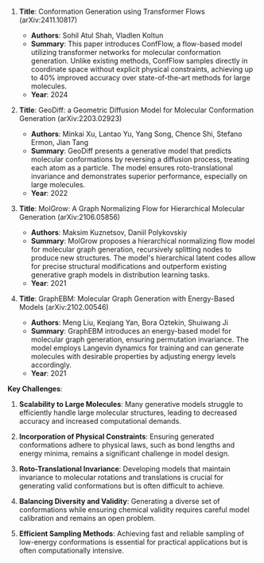1. **Title**: Conformation Generation using Transformer Flows (arXiv:2411.10817)
   - **Authors**: Sohil Atul Shah, Vladlen Koltun
   - **Summary**: This paper introduces ConfFlow, a flow-based model utilizing transformer networks for molecular conformation generation. Unlike existing methods, ConfFlow samples directly in coordinate space without explicit physical constraints, achieving up to 40% improved accuracy over state-of-the-art methods for large molecules.
   - **Year**: 2024

2. **Title**: GeoDiff: a Geometric Diffusion Model for Molecular Conformation Generation (arXiv:2203.02923)
   - **Authors**: Minkai Xu, Lantao Yu, Yang Song, Chence Shi, Stefano Ermon, Jian Tang
   - **Summary**: GeoDiff presents a generative model that predicts molecular conformations by reversing a diffusion process, treating each atom as a particle. The model ensures roto-translational invariance and demonstrates superior performance, especially on large molecules.
   - **Year**: 2022

3. **Title**: MolGrow: A Graph Normalizing Flow for Hierarchical Molecular Generation (arXiv:2106.05856)
   - **Authors**: Maksim Kuznetsov, Daniil Polykovskiy
   - **Summary**: MolGrow proposes a hierarchical normalizing flow model for molecular graph generation, recursively splitting nodes to produce new structures. The model's hierarchical latent codes allow for precise structural modifications and outperform existing generative graph models in distribution learning tasks.
   - **Year**: 2021

4. **Title**: GraphEBM: Molecular Graph Generation with Energy-Based Models (arXiv:2102.00546)
   - **Authors**: Meng Liu, Keqiang Yan, Bora Oztekin, Shuiwang Ji
   - **Summary**: GraphEBM introduces an energy-based model for molecular graph generation, ensuring permutation invariance. The model employs Langevin dynamics for training and can generate molecules with desirable properties by adjusting energy levels accordingly.
   - **Year**: 2021

**Key Challenges**:

1. **Scalability to Large Molecules**: Many generative models struggle to efficiently handle large molecular structures, leading to decreased accuracy and increased computational demands.

2. **Incorporation of Physical Constraints**: Ensuring generated conformations adhere to physical laws, such as bond lengths and energy minima, remains a significant challenge in model design.

3. **Roto-Translational Invariance**: Developing models that maintain invariance to molecular rotations and translations is crucial for generating valid conformations but is often difficult to achieve.

4. **Balancing Diversity and Validity**: Generating a diverse set of conformations while ensuring chemical validity requires careful model calibration and remains an open problem.

5. **Efficient Sampling Methods**: Achieving fast and reliable sampling of low-energy conformations is essential for practical applications but is often computationally intensive. 